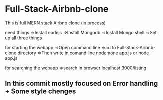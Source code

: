 # Full-Stack-Airbnb-clone
This is full MERN stack Airbnb clone (in process)

need things 
      =>Install nodejs
      =>Install Mongodb
      =>Install Mongo shell
      =>Set up all three things

for starting the webapp
      =>Open command line
      =>cd to Full-Stack-Airbnb-clone directory
      =>Then write in comand line nodemone app.js or node app.js

for searching the webapp
      =>search in browser localhost:3000/listing

## In this commit mostly focused on Error handling + Some style chenges

